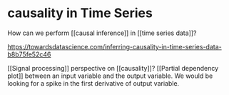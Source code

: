 # causality in Time Series

How can we perform [[causal inference]] in [[time series data]]? 

https://towardsdatascience.com/inferring-causality-in-time-series-data-b8b75fe52c46

[[Signal processing]] perspective on [[causality]]?
[[Partial dependency plot]] between an input variable and the output variable. We would be looking for a spike in the first derivative of output variable.